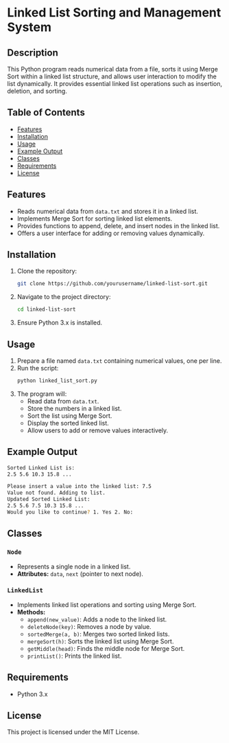 # Linked List Sorting and Management System

## Description
This Python program reads numerical data from a file, sorts it using Merge Sort within a linked list structure, and allows user interaction to modify the list dynamically. It provides essential linked list operations such as insertion, deletion, and sorting.

## Table of Contents
- [Features](#features)
- [Installation](#installation)
- [Usage](#usage)
- [Example Output](#example-output)
- [Classes](#classes)
- [Requirements](#requirements)
- [License](#license)

## Features
- Reads numerical data from `data.txt` and stores it in a linked list.
- Implements Merge Sort for sorting linked list elements.
- Provides functions to append, delete, and insert nodes in the linked list.
- Offers a user interface for adding or removing values dynamically.

## Installation
1. Clone the repository:
   ```sh
   git clone https://github.com/yourusername/linked-list-sort.git
   ```
2. Navigate to the project directory:
   ```sh
   cd linked-list-sort
   ```
3. Ensure Python 3.x is installed.

## Usage
1. Prepare a file named `data.txt` containing numerical values, one per line.
2. Run the script:
   ```sh
   python linked_list_sort.py
   ```
3. The program will:
   - Read data from `data.txt`.
   - Store the numbers in a linked list.
   - Sort the list using Merge Sort.
   - Display the sorted linked list.
   - Allow users to add or remove values interactively.

## Example Output
```sh
Sorted Linked List is:
2.5 5.6 10.3 15.8 ...

Please insert a value into the linked list: 7.5
Value not found. Adding to list.
Updated Sorted Linked List:
2.5 5.6 7.5 10.3 15.8 ...
Would you like to continue? 1. Yes 2. No:
```

## Classes
### `Node`
- Represents a single node in a linked list.
- **Attributes:** `data`, `next` (pointer to next node).

### `LinkedList`
- Implements linked list operations and sorting using Merge Sort.
- **Methods:**
  - `append(new_value)`: Adds a node to the linked list.
  - `deleteNode(key)`: Removes a node by value.
  - `sortedMerge(a, b)`: Merges two sorted linked lists.
  - `mergeSort(h)`: Sorts the linked list using Merge Sort.
  - `getMiddle(head)`: Finds the middle node for Merge Sort.
  - `printList()`: Prints the linked list.

## Requirements
- Python 3.x

## License
This project is licensed under the MIT License.
